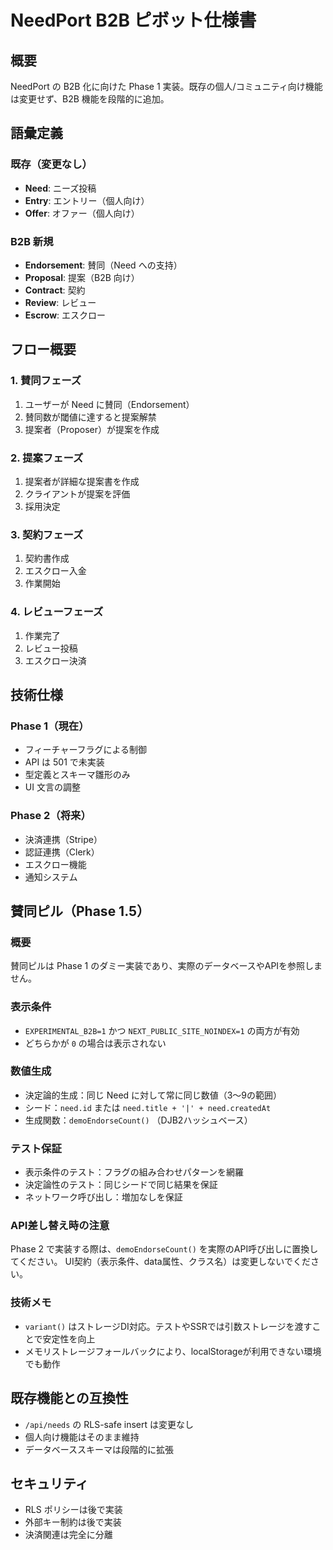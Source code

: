 # NeedPort B2B ピボット仕様書

## 概要
NeedPort の B2B 化に向けた Phase 1 実装。既存の個人/コミュニティ向け機能は変更せず、B2B 機能を段階的に追加。

## 語彙定義

### 既存（変更なし）
- **Need**: ニーズ投稿
- **Entry**: エントリー（個人向け）
- **Offer**: オファー（個人向け）

### B2B 新規
- **Endorsement**: 賛同（Need への支持）
- **Proposal**: 提案（B2B 向け）
- **Contract**: 契約
- **Review**: レビュー
- **Escrow**: エスクロー

## フロー概要

### 1. 賛同フェーズ
1. ユーザーが Need に賛同（Endorsement）
2. 賛同数が閾値に達すると提案解禁
3. 提案者（Proposer）が提案を作成

### 2. 提案フェーズ
1. 提案者が詳細な提案書を作成
2. クライアントが提案を評価
3. 採用決定

### 3. 契約フェーズ
1. 契約書作成
2. エスクロー入金
3. 作業開始

### 4. レビューフェーズ
1. 作業完了
2. レビュー投稿
3. エスクロー決済

## 技術仕様

### Phase 1（現在）
- フィーチャーフラグによる制御
- API は 501 で未実装
- 型定義とスキーマ雛形のみ
- UI 文言の調整

### Phase 2（将来）
- 決済連携（Stripe）
- 認証連携（Clerk）
- エスクロー機能
- 通知システム

## 賛同ピル（Phase 1.5）

### 概要
賛同ピルは Phase 1 のダミー実装であり、実際のデータベースやAPIを参照しません。

### 表示条件
- `EXPERIMENTAL_B2B=1` かつ `NEXT_PUBLIC_SITE_NOINDEX=1` の両方が有効
- どちらかが `0` の場合は表示されない

### 数値生成
- 決定論的生成：同じ Need に対して常に同じ数値（3〜9の範囲）
- シード：`need.id` または `need.title + '|' + need.createdAt`
- 生成関数：`demoEndorseCount()` （DJB2ハッシュベース）

### テスト保証
- 表示条件のテスト：フラグの組み合わせパターンを網羅
- 決定論性のテスト：同じシードで同じ結果を保証
- ネットワーク呼び出し：増加なしを保証

### API差し替え時の注意
Phase 2 で実装する際は、`demoEndorseCount()` を実際のAPI呼び出しに置換してください。
UI契約（表示条件、data属性、クラス名）は変更しないでください。

### 技術メモ
- `variant()` はストレージDI対応。テストやSSRでは引数ストレージを渡すことで安定性を向上
- メモリストレージフォールバックにより、localStorageが利用できない環境でも動作

## 既存機能との互換性
- `/api/needs` の RLS-safe insert は変更なし
- 個人向け機能はそのまま維持
- データベーススキーマは段階的に拡張

## セキュリティ
- RLS ポリシーは後で実装
- 外部キー制約は後で実装
- 決済関連は完全に分離
